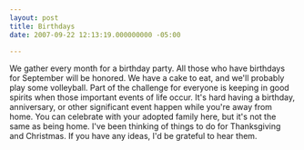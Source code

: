 ```yaml
---
layout: post
title: Birthdays
date: 2007-09-22 12:13:19.000000000 -05:00

---
```

<p>We gather every month for a birthday party. All those who have birthdays for September will be honored. We have a cake to eat, and we'll probably play some volleyball. Part of the challenge for everyone is keeping in good spirits when those important events of life occur. It's hard having a birthday, anniversary, or other significant event happen while you're away from home. You can celebrate with your adopted family here, but it's not the same as being home. I've been thinking of things to do for Thanksgiving and Christmas. If you have any ideas, I'd be grateful to hear them.</p>
